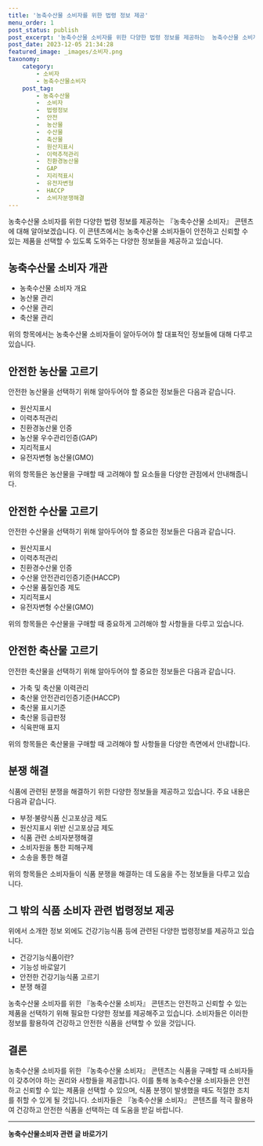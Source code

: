 ```yaml
---
title: '농축수산물 소비자를 위한 법령 정보 제공'
menu_order: 1
post_status: publish
post_excerpt: '농축수산물 소비자를 위한 다양한 법령 정보를 제공하는  농축수산물 소비자  콘텐츠에 대해 알아보겠습니다. 이 콘텐츠에서는 농축수산물 소비자들이 안전하고 신뢰할 수 있는 제품을 선택할 수 있도록 도와주는 다양한 정보들을 제공하고 있습니다.'
post_date: 2023-12-05 21:34:28
featured_image: _images/소비자.png
taxonomy:
    category:
        - 소비자
        - 농축수산물소비자
    post_tag:
        - 농축수산물
        -  소비자
        -  법령정보
        -  안전
        -  농산물
        -  수산물
        -  축산물
        -  원산지표시
        -  이력추적관리
        -  친환경농산물
        -  GAP
        -  지리적표시
        -  유전자변형
        -  HACCP
        -  소비자분쟁해결
---
```



농축수산물 소비자를 위한 다양한 법령 정보를 제공하는 『농축수산물 소비자』 콘텐츠에 대해 알아보겠습니다. 이 콘텐츠에서는 농축수산물 소비자들이 안전하고 신뢰할 수 있는 제품을 선택할 수 있도록 도와주는 다양한 정보들을 제공하고 있습니다.

## 농축수산물 소비자 개관

- 농축수산물 소비자 개요
- 농산물 관리
- 수산물 관리
- 축산물 관리

위의 항목에서는 농축수산물 소비자들이 알아두어야 할 대표적인 정보들에 대해 다루고 있습니다.

## 안전한 농산물 고르기

안전한 농산물을 선택하기 위해 알아두어야 할 중요한 정보들은 다음과 같습니다.

- 원산지표시
- 이력추적관리
- 친환경농산물 인증
- 농산물 우수관리인증(GAP)
- 지리적표시
- 유전자변형 농산물(GMO)

위의 항목들은 농산물을 구매할 때 고려해야 할 요소들을 다양한 관점에서 안내해줍니다.

## 안전한 수산물 고르기

안전한 수산물을 선택하기 위해 알아두어야 할 중요한 정보들은 다음과 같습니다.

- 원산지표시
- 이력추적관리
- 친환경수산물 인증
- 수산물 안전관리인증기준(HACCP)
- 수산물 품질인증 제도
- 지리적표시
- 유전자변형 수산물(GMO)

위의 항목들은 수산물을 구매할 때 중요하게 고려해야 할 사항들을 다루고 있습니다.

## 안전한 축산물 고르기

안전한 축산물을 선택하기 위해 알아두어야 할 중요한 정보들은 다음과 같습니다.

- 가축 및 축산물 이력관리
- 축산물 안전관리인증기준(HACCP)
- 축산물 표시기준
- 축산물 등급판정
- 식육판매 표지

위의 항목들은 축산물을 구매할 때 고려해야 할 사항들을 다양한 측면에서 안내합니다.

## 분쟁 해결

식품에 관련된 분쟁을 해결하기 위한 다양한 정보들을 제공하고 있습니다. 주요 내용은 다음과 같습니다.

- 부정·불량식품 신고포상금 제도
- 원산지표시 위반 신고포상금 제도
- 식품 관련 소비자분쟁해결
- 소비자원을 통한 피해구제
- 소송을 통한 해결

위의 항목들은 소비자들이 식품 분쟁을 해결하는 데 도움을 주는 정보들을 다루고 있습니다.

## 그 밖의 식품 소비자 관련 법령정보 제공

위에서 소개한 정보 외에도 건강기능식품 등에 관련된 다양한 법령정보를 제공하고 있습니다.

- 건강기능식품이란?
- 기능성 바로알기
- 안전한 건강기능식품 고르기
- 분쟁 해결

농축수산물 소비자를 위한 『농축수산물 소비자』 콘텐츠는 안전하고 신뢰할 수 있는 제품을 선택하기 위해 필요한 다양한 정보를 제공해주고 있습니다. 소비자들은 이러한 정보를 활용하여 건강하고 안전한 식품을 선택할 수 있을 것입니다.

## 결론

농축수산물 소비자를 위한 『농축수산물 소비자』 콘텐츠는 식품을 구매할 때 소비자들이 갖추어야 하는 권리와 사항들을 제공합니다. 이를 통해 농축수산물 소비자들은 안전하고 신뢰할 수 있는 제품을 선택할 수 있으며, 식품 분쟁이 발생했을 때도 적절한 조치를 취할 수 있게 될 것입니다. 소비자들은 『농축수산물 소비자』 콘텐츠를 적극 활용하여 건강하고 안전한 식품을 선택하는 데 도움을 받길 바랍니다.


<!-- wp:separator -->
<hr class="wp-block-separator has-alpha-channel-opacity"/>
<!-- /wp:separator -->

<!-- wp:group {"backgroundColor":"base","layout":{"type":"constrained"}} -->
<div class="wp-block-group has-base-background-color has-background"><!-- wp:paragraph {"align":"center","fontSize":"medium"} -->
<p class="has-text-align-center has-large-font-size"><strong>농축수산물소비자 관련 글 바로가기</strong></p>
<!-- /wp:paragraph -->


<!-- wp:latest-posts
{"categories":[{"id":31346,"count":19,"description":"","link":"https://uknowlaw.com/category/%eb%86%8d%ec%b6%95%ec%88%98%ec%82%b0%eb%ac%bc%ec%86%8c%eb%b9%84%ec%9e%90/","name":"농축수산물소비자","slug":"농축수산물소비자","taxonomy":"category","parent":0,"meta":[],"_links":{"self":[{"href":"https://uknowlaw.com/wp-json/wp/v2/categories/31346"}],"collection":[{"href":"https://uknowlaw.com/wp-json/wp/v2/categories"}],"about":[{"href":"https://uknowlaw.com/wp-json/wp/v2/taxonomies/category"}],"wp:post_type":[{"href":"https://uknowlaw.com/wp-json/wp/v2/posts?categories=31346"}],"curies":[{"name":"wp","href":"https://api.w.org/{rel}","templated":true}]}}],"postsToShow":100,"excerptLength":28,"postLayout":"grid","columns":2,"featuredImageAlign":"left","featuredImageSizeSlug":"large","fontSize":"small"} /--></div>
<!-- /wp:group -->